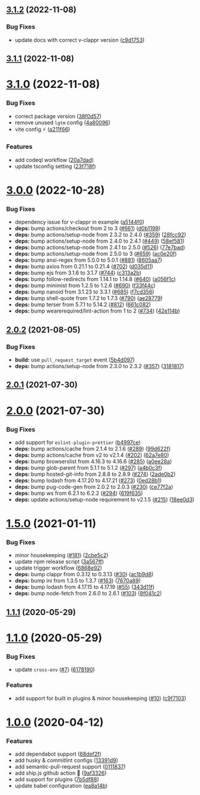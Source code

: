 ## [3.1.2](https://github.com/vinayakkulkarni/v-clappr/compare/v3.1.1...v3.1.2) (2022-11-08)


### Bug Fixes

* update docs with correct v-clappr version ([c9d1753](https://github.com/vinayakkulkarni/v-clappr/commit/c9d17538c244583bfcfd8a08699bb90b61a1d57d))



## [3.1.1](https://github.com/vinayakkulkarni/v-clappr/compare/v3.1.0...v3.1.1) (2022-11-08)



# [3.1.0](https://github.com/vinayakkulkarni/v-clappr/compare/v3.0.0...v3.1.0) (2022-11-08)


### Bug Fixes

* correct package version ([38f0d57](https://github.com/vinayakkulkarni/v-clappr/commit/38f0d57a98c5c582678b1f9c83f78c6f47cd83fb))
* remove unused `lgtm` config ([4a80096](https://github.com/vinayakkulkarni/v-clappr/commit/4a80096796aee5a3067f25cb2a8bd0c62c436c0a))
* vite config ⚡️ ([a211f66](https://github.com/vinayakkulkarni/v-clappr/commit/a211f66f98cfe6e84f9734b908fc967e1e40acd1))


### Features

* add codeql workflow ([20a7dad](https://github.com/vinayakkulkarni/v-clappr/commit/20a7dad21f1a29add4b0345748b88905566a6fa5))
* update tsconfig setting ([23f718f](https://github.com/vinayakkulkarni/v-clappr/commit/23f718f92beb84e752d26766287f025bd9164980))



# [3.0.0](https://github.com/vinayakkulkarni/v-clappr/compare/v2.0.2...v3.0.0) (2022-10-28)


### Bug Fixes

* dependency issue for v-clappr in example ([a5144f0](https://github.com/vinayakkulkarni/v-clappr/commit/a5144f0043663c813ae2b1c0233088b27b3d8693))
* **deps:** bump actions/checkout from 2 to 3 ([#661](https://github.com/vinayakkulkarni/v-clappr/issues/661)) ([d0b1199](https://github.com/vinayakkulkarni/v-clappr/commit/d0b11998ce79afb8df8e41fdcd0c9ece96828814))
* **deps:** bump actions/setup-node from 2.3.2 to 2.4.0 ([#359](https://github.com/vinayakkulkarni/v-clappr/issues/359)) ([28fcc92](https://github.com/vinayakkulkarni/v-clappr/commit/28fcc92ec5864ea0d56c5532c54519688edf1588))
* **deps:** bump actions/setup-node from 2.4.0 to 2.4.1 ([#449](https://github.com/vinayakkulkarni/v-clappr/issues/449)) ([58ef581](https://github.com/vinayakkulkarni/v-clappr/commit/58ef5811a64e4c8bfe44b34c4c06a38e91603db6))
* **deps:** bump actions/setup-node from 2.4.1 to 2.5.0 ([#526](https://github.com/vinayakkulkarni/v-clappr/issues/526)) ([77e7bad](https://github.com/vinayakkulkarni/v-clappr/commit/77e7bad48e3a41a0608972b9e9bb214c67bd8e3e))
* **deps:** bump actions/setup-node from 2.5.0 to 3 ([#659](https://github.com/vinayakkulkarni/v-clappr/issues/659)) ([ac0e20f](https://github.com/vinayakkulkarni/v-clappr/commit/ac0e20f83d14f6570bf616a559b55dc0048c1cc3))
* **deps:** bump ansi-regex from 5.0.0 to 5.0.1 ([#881](https://github.com/vinayakkulkarni/v-clappr/issues/881)) ([8605aa7](https://github.com/vinayakkulkarni/v-clappr/commit/8605aa7f44f2f1485b6abc1917cfcabff14bfe73))
* **deps:** bump axios from 0.21.1 to 0.21.4 ([#702](https://github.com/vinayakkulkarni/v-clappr/issues/702)) ([d035d11](https://github.com/vinayakkulkarni/v-clappr/commit/d035d1194569d898958ee1e0a9244517f5efa9bd))
* **deps:** bump ejs from 3.1.6 to 3.1.7 ([#744](https://github.com/vinayakkulkarni/v-clappr/issues/744)) ([c313a2b](https://github.com/vinayakkulkarni/v-clappr/commit/c313a2b3b17f1a8e14b4d0b1f494ac99c9b50fef))
* **deps:** bump follow-redirects from 1.14.1 to 1.14.8 ([#640](https://github.com/vinayakkulkarni/v-clappr/issues/640)) ([a056f1c](https://github.com/vinayakkulkarni/v-clappr/commit/a056f1c07bda1ecdd4d6f15ed86d05e993a222fa))
* **deps:** bump minimist from 1.2.5 to 1.2.6 ([#690](https://github.com/vinayakkulkarni/v-clappr/issues/690)) ([f33f44c](https://github.com/vinayakkulkarni/v-clappr/commit/f33f44c229a2cf878d18e8cfaed0e5bac8e7feba))
* **deps:** bump nanoid from 3.1.23 to 3.3.1 ([#685](https://github.com/vinayakkulkarni/v-clappr/issues/685)) ([f7cd356](https://github.com/vinayakkulkarni/v-clappr/commit/f7cd3567e181038e8e14bd96c77af1f6e6caf939))
* **deps:** bump shell-quote from 1.7.2 to 1.7.3 ([#790](https://github.com/vinayakkulkarni/v-clappr/issues/790)) ([ae28779](https://github.com/vinayakkulkarni/v-clappr/commit/ae287799e079b8ab4cb282d510d5f3a6b66d8004))
* **deps:** bump terser from 5.7.1 to 5.14.2 ([#812](https://github.com/vinayakkulkarni/v-clappr/issues/812)) ([661c082](https://github.com/vinayakkulkarni/v-clappr/commit/661c082836ca97540941fe1cab036ad4dbad5abf))
* **deps:** bump wearerequired/lint-action from 1 to 2 ([#734](https://github.com/vinayakkulkarni/v-clappr/issues/734)) ([42e114b](https://github.com/vinayakkulkarni/v-clappr/commit/42e114b788e618e629715258573ea2a1dcda542c))



## [2.0.2](https://github.com/vinayakkulkarni/v-clappr/compare/v2.0.1...v2.0.2) (2021-08-05)


### Bug Fixes

* **build:** use `pull_request_target` event ([5b4d097](https://github.com/vinayakkulkarni/v-clappr/commit/5b4d097f0a40901d6fffc0ebd8c5813fdb498954))
* **deps:** bump actions/setup-node from 2.3.0 to 2.3.2 ([#357](https://github.com/vinayakkulkarni/v-clappr/issues/357)) ([3181817](https://github.com/vinayakkulkarni/v-clappr/commit/318181794a4a6cd3a12fae119fba3bf60f56bb7a))



## [2.0.1](https://github.com/vinayakkulkarni/v-clappr/compare/v2.0.0...v2.0.1) (2021-07-30)



# [2.0.0](https://github.com/vinayakkulkarni/v-clappr/compare/v1.5.0...v2.0.0) (2021-07-30)


### Bug Fixes

* add support for `eslint-plugin-prettier` ([b4997ce](https://github.com/vinayakkulkarni/v-clappr/commit/b4997ceee765272550a9d643214d0554406a1199))
* **deps:** bump actions/cache from 2.1.4 to 2.1.6 ([#289](https://github.com/vinayakkulkarni/v-clappr/issues/289)) ([99d622f](https://github.com/vinayakkulkarni/v-clappr/commit/99d622fa764338c47edcc1d8d921cb283b9d32e4))
* **deps:** bump actions/cache from v2 to v2.1.4 ([#202](https://github.com/vinayakkulkarni/v-clappr/issues/202)) ([62a7e80](https://github.com/vinayakkulkarni/v-clappr/commit/62a7e800d3474a53bade0c5f2e8e8d5c5a53cf02))
* **deps:** bump browserslist from 4.16.3 to 4.16.6 ([#285](https://github.com/vinayakkulkarni/v-clappr/issues/285)) ([a0ee28a](https://github.com/vinayakkulkarni/v-clappr/commit/a0ee28a21abae03581d336e4b7489b98dbc69fae))
* **deps:** bump glob-parent from 5.1.1 to 5.1.2 ([#297](https://github.com/vinayakkulkarni/v-clappr/issues/297)) ([a4b0c3f](https://github.com/vinayakkulkarni/v-clappr/commit/a4b0c3f3214395e813a627f6b9024ecc1a9db34d))
* **deps:** bump hosted-git-info from 2.8.8 to 2.8.9 ([#274](https://github.com/vinayakkulkarni/v-clappr/issues/274)) ([2ade0b2](https://github.com/vinayakkulkarni/v-clappr/commit/2ade0b2555288b7d78b6793242a7c4c00d845ba6))
* **deps:** bump lodash from 4.17.20 to 4.17.21 ([#273](https://github.com/vinayakkulkarni/v-clappr/issues/273)) ([0ed28b1](https://github.com/vinayakkulkarni/v-clappr/commit/0ed28b1b65054bb593ca7175fa3cfd2d298f18f7))
* **deps:** bump pug-code-gen from 2.0.2 to 2.0.3 ([#230](https://github.com/vinayakkulkarni/v-clappr/issues/230)) ([ce77f2a](https://github.com/vinayakkulkarni/v-clappr/commit/ce77f2a0da135d2343a93431104b4c38fcadf508))
* **deps:** bump ws from 6.2.1 to 6.2.2 ([#294](https://github.com/vinayakkulkarni/v-clappr/issues/294)) ([619f635](https://github.com/vinayakkulkarni/v-clappr/commit/619f6356286098dd8f6e0c2a2239b9da3629e15f))
* **deps:** update actions/setup-node requirement to v2.1.5 ([#215](https://github.com/vinayakkulkarni/v-clappr/issues/215)) ([18ee0d3](https://github.com/vinayakkulkarni/v-clappr/commit/18ee0d39e64d35a82d0ac17825bfb06b3be492ff))



# [1.5.0](https://github.com/vinayakkulkarni/v-clappr/compare/v1.1.1...v1.5.0) (2021-01-11)


### Bug Fixes

* minor housekeeping ([#181](https://github.com/vinayakkulkarni/v-clappr/issues/181)) ([2cbe5c2](https://github.com/vinayakkulkarni/v-clappr/commit/2cbe5c24b0b6854ee2161c2d33bd84d3777a6433))
* update npm release script ([3a567ff](https://github.com/vinayakkulkarni/v-clappr/commit/3a567ffeed17c20dce2297d12a6fdcb05293a442))
* update trigger workflow ([6868e92](https://github.com/vinayakkulkarni/v-clappr/commit/6868e92c540acfa90d0abf326c5d9d62d20f5c20))
* **deps:** bump clappr from 0.3.12 to 0.3.13 ([#30](https://github.com/vinayakkulkarni/v-clappr/issues/30)) ([ac1b9d8](https://github.com/vinayakkulkarni/v-clappr/commit/ac1b9d820ff685a20574c34d5aa291d39f39d003))
* **deps:** bump ini from 1.3.5 to 1.3.7 ([#163](https://github.com/vinayakkulkarni/v-clappr/issues/163)) ([7670a89](https://github.com/vinayakkulkarni/v-clappr/commit/7670a893147c340fce6eb4de0402111e2ee242f5))
* **deps:** bump lodash from 4.17.15 to 4.17.19 ([#55](https://github.com/vinayakkulkarni/v-clappr/issues/55)) ([343d11f](https://github.com/vinayakkulkarni/v-clappr/commit/343d11f384852924dfb434d5e858a385f2ce6c11))
* **deps:** bump node-fetch from 2.6.0 to 2.6.1 ([#103](https://github.com/vinayakkulkarni/v-clappr/issues/103)) ([8f041c2](https://github.com/vinayakkulkarni/v-clappr/commit/8f041c2015e8a101d69141f55ec4348070cc1d96))



<a name="1.1.1"></a>
## [1.1.1](https://github.com/vinayakkulkarni/v-clappr/compare/v1.1.0...v1.1.1) (2020-05-29)



<a name="1.1.0"></a>
# [1.1.0](https://github.com/vinayakkulkarni/v-clappr/compare/v1.0.0...v1.1.0) (2020-05-29)


### Bug Fixes

* update `cross-env` ([#7](https://github.com/vinayakkulkarni/v-clappr/issues/7)) ([6178190](https://github.com/vinayakkulkarni/v-clappr/commit/6178190))


### Features

* add support for built in plugins & minor housekeeping ([#10](https://github.com/vinayakkulkarni/v-clappr/issues/10)) ([c9f7103](https://github.com/vinayakkulkarni/v-clappr/commit/c9f7103))



<a name="1.0.0"></a>
# [1.0.0](https://github.com/vinayakkulkarni/v-clappr/compare/0.0.1...1.0.0) (2020-04-12)


### Features

* add dependabot support ([68def2f](https://github.com/vinayakkulkarni/v-clappr/commit/68def2f))
* add husky & commitlint configs ([13391d9](https://github.com/vinayakkulkarni/v-clappr/commit/13391d9))
* add semantic-pull-request support ([0111837](https://github.com/vinayakkulkarni/v-clappr/commit/0111837))
* add ship.js github action 🚀 ([9af3326](https://github.com/vinayakkulkarni/v-clappr/commit/9af3326))
* add support for plugins ([7b5df88](https://github.com/vinayakkulkarni/v-clappr/commit/7b5df88))
* update babel configuration ([ea8a14b](https://github.com/vinayakkulkarni/v-clappr/commit/ea8a14b))



